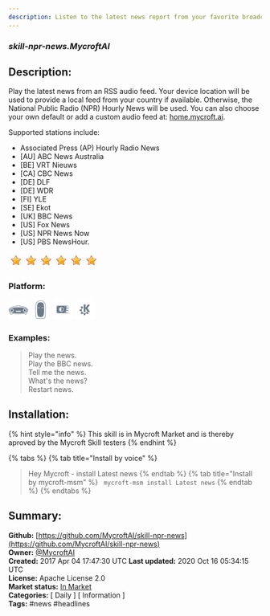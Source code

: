 ```yaml
---
description: Listen to the latest news report from your favorite broadcast
---
```


### _skill-npr-news.MycroftAI_  
## Description:  
Play the latest news from an RSS audio feed. Your device location will be used to provide a local feed from your country if available. Otherwise, the National Public Radio (NPR)
Hourly News will be used. You can also choose your own default or add a custom audio feed at: [home.mycroft.ai](https://home.mycroft.ai/#/skill).

Supported stations include:
- Associated Press (AP) Hourly Radio News
- [AU] ABC News Australia
- [BE] VRT Nieuws
- [CA] CBC News
- [DE] DLF
- [DE] WDR
- [FI] YLE
- [SE] Ekot
- [UK] BBC News
- [US] Fox News
- [US] NPR News Now
- [US] PBS NewsHour.  
  
![](../.gitbook/assets/star.png)![](../.gitbook/assets/star.png)![](../.gitbook/assets/star.png)![](../.gitbook/assets/star.png)![](../.gitbook/assets/star.png)![](../.gitbook/assets/star.png)  
  
### Platform:  
 ![Mark I](../.gitbook/assets/mark-1-icon.png)  ![Mark II](../.gitbook/assets/mark-2-icon.png)  ![Picroft](../.gitbook/assets/picroft-icon.png)  ![plasmoid](../.gitbook/assets/kde.png)   
### Examples:  
> Play the news.  
> Play the BBC news.  
> Tell me the news.  
> What's the news?  
> Restart news.  
  
## Installation:  
{% hint style="info" %}
This skill is in Mycroft Market and is thereby aproved by the Mycroft Skill testers
{% endhint %}
    
{% tabs %}
{% tab title="Install by voice" %}
> Hey Mycroft - install Latest news
{% endtab %}
  {% tab title="Install by mycroft-msm" %}
``` mycroft-msm install Latest news```
{% endtab %}
  {% endtabs %}
    
## Summary:  
**Github:** [https://github.com/MycroftAI/skill-npr-news](https://github.com/MycroftAI/skill-npr-news)  
**Owner:** [@MycroftAI](https://github.com/MycroftAI)  
**Created:** 2017 Apr 04 17:47:30 UTC  **Last updated:** 2020 Oct 16 05:34:15 UTC  
**License:** Apache License 2.0  
**Market status:** [In Market](https://market.mycroft.ai/skill/mycroft-npr-news)  
**Categories:** [ Daily ] [ Information ]   
**Tags:** \#news \#headlines   
